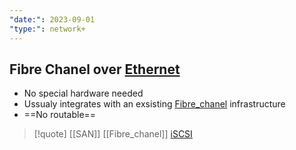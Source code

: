 ```yaml
---
"date:": 2023-09-01
"type:": network+
---
```

## Fibre Chanel over [Ethernet](/obisdian_ntoes/notes_obsidian/ZPythonref/DjangoFramework/Network+/Ref_OSI/Ethernet.md) 

- No special hardware  needed
- Ussualy integrates with an exsisting [Fibre_chanel](/Fibre_chanel.md) infrastructure
- ==No routable==


>[!quote] [[SAN]] [[Fibre_chanel]] [iSCSI](/iSCSI.md)